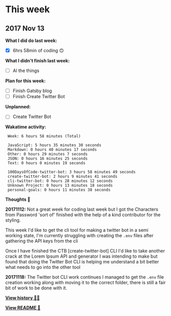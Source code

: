 # This week

## 2017 Nov 13

**What I did do last week:**

- [x] 6hrs 58min of coding 🙃

**What I didn't finish last week:**

- [ ] Al the things

**Plan for this week:**

- [ ] Finish Gatsby blog
- [ ] Finish Create Twitter Bot

**Unplanned:**

- [ ] Create Twitter Bot

**Wakatime activity:**

```
 Week: 6 hours 58 minutes (Total)

 JavaScript: 5 hours 35 minutes 30 seconds
 Markdown: 0 hours 40 minutes 17 seconds
 Other: 0 hours 29 minutes 7 seconds
 JSON: 0 hours 16 minutes 25 seconds
 Text: 0 hours 0 minutes 19 seconds

 100DaysOfCode-twitter-bot: 3 hours 58 minutes 49 seconds
 create-twitter-bot: 2 hours 9 minutes 41 seconds
 cli-twitter-bot: 0 hours 28 minutes 12 seconds
 Unknown Project: 0 hours 13 minutes 18 seconds
 personal-goals: 0 hours 11 minutes 38 seconds
```

**Thoughts 💭**

**20171112:** Not a great week for coding last week but I got the Characters from Password 'sort of' finished with the help of a kind contributor for the styling.

This week I'd like to get the cli tool for making a twitter bot in a semi working state, I'm currently struggling with creating the `.env` files after gathering the API keys from the cli

Once I have finished the CTB [create-twitter-bot] CLI I'd like to take another crack at the Lorem Ipsum API and generator I was intending to make but found that doing the Twitter Bot CLI is helping me understand a bit better what needs to go into the other tool

**20171118:** The Twitter bot CLI work continues I managed to get the `.env` file creation working along with moving it to the correct folder, there is still a fair bit of work to be done with it.

**[View history 👵👴](history.md#history)**

**[View README 👀](README.md#personal-goals)**

<!-- links -->

